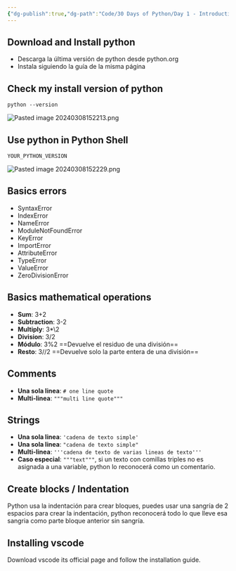 ```yaml
---
{"dg-publish":true,"dg-path":"Code/30 Days of Python/Day 1 - Introduction.md","permalink":"/code/30-days-of-python/day-1-introduction/","created":"2024-03-08T15:10","updated":"2024-03-16T16:12"}
---
```


## Download and Install python
- Descarga la última versión de python desde python.org
- Instala siguiendo la guía de la misma página
## Check my install version of python
```shell
python --version
```
![Pasted image 20240308152213.png](/img/user/Engine/Attachments/Pasted%20image%2020240308152213.png)

## Use python in Python Shell
```shell
YOUR_PYTHON_VERSION
```
![Pasted image 20240308152229.png](/img/user/Engine/Attachments/Pasted%20image%2020240308152229.png)

## Basics errors
- SyntaxError
- IndexError
- NameError
- ModuleNotFoundError
- KeyError
- ImportError
- AttributeError
- TypeError
- ValueError
- ZeroDivisionError
## Basics mathematical operations
- **Sum**: 3+2
- **Subtraction**: 3-2
- **Multiply**: 3*\2
- **Division**: 3/2
- **Módulo**: 3%2 ==Devuelve el residuo de una división==
- **Resto**: 3//2 ==Devuelve solo la parte entera de una división==
## Comments
- **Una sola linea**: `# one line quote`
- **Multi-linea**: `"""multi line quote"""` 
## Strings
- **Una sola linea**: `'cadena de texto simple'`
- **Una sola linea**: `"cadena de texto simple"`
- **Multi-linea**: `'''cadena de texto de varias lineas de texto'''`
- **Caso especial**: `"""text"""`, si un texto con comillas triples no es asignada a una variable, python lo reconocerá como un comentario.
## Create blocks / Indentation
Python usa la indentación para crear bloques, puedes usar una sangría de 2 espacios para crear la indentación, python reconocerá todo lo que lleve esa sangria como parte bloque anterior sin sangría.
## Installing vscode
Download vscode its official page and follow the installation guide.
